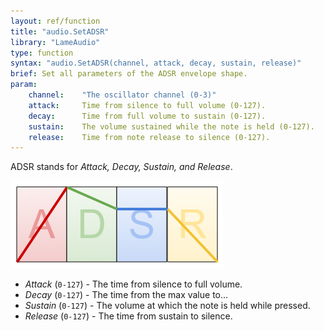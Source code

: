 ```yaml
---
layout: ref/function
title: "audio.SetADSR"
library: "LameAudio"
type: function
syntax: "audio.SetADSR(channel, attack, decay, sustain, release)"
brief: Set all parameters of the ADSR envelope shape.
param:
    channel:    "The oscillator channel (0-3)"
    attack:     Time from silence to full volume (0-127).
    decay:      Time from full volume to sustain (0-127).
    sustain:    The volume sustained while the note is held (0-127).
    release:    Time from note release to silence (0-127).
---
```


ADSR stands for *Attack, Decay, Sustain, and Release*.

![](adsr.png)

- *Attack* (`0-127`) - The time from silence to full volume.
- *Decay* (`0-127`) - The time from the max value to...
- *Sustain* (`0-127`) - The volume at which the note is held while pressed.
- *Release* (`0-127`) - The time from sustain to silence.

